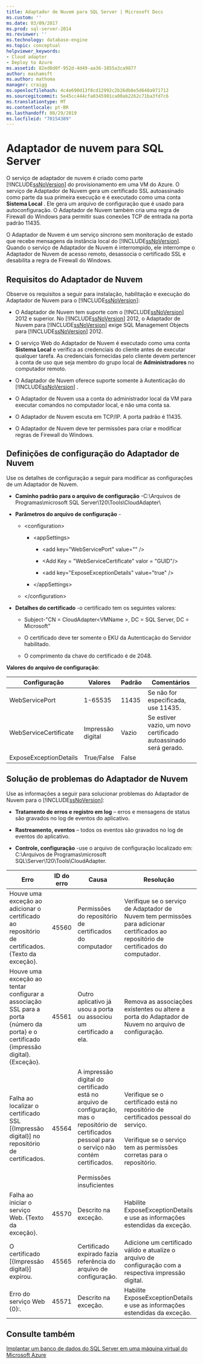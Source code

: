```yaml
---
title: Adaptador de Nuvem para SQL Server | Microsoft Docs
ms.custom: ''
ms.date: 03/09/2017
ms.prod: sql-server-2014
ms.reviewer: ''
ms.technology: database-engine
ms.topic: conceptual
helpviewer_keywords:
- Cloud adapter
- Deploy to Azure
ms.assetid: 82ed0d0f-952d-4d49-aa36-3855a3ca9877
author: mashamsft
ms.author: mathoma
manager: craigg
ms.openlocfilehash: 4c4e690d13f8cd12992c2b26db8e5d640a971712
ms.sourcegitcommit: 5e45cc444cfa0345901ca00ab2262c71ba3fd7c6
ms.translationtype: MT
ms.contentlocale: pt-BR
ms.lasthandoff: 08/29/2019
ms.locfileid: "70154389"
---
```

# <a name="cloud-adapter-for-sql-server"></a>Adaptador de nuvem para SQL Server
  O serviço de adaptador de nuvem é criado como parte [!INCLUDE[ssNoVersion](../includes/ssnoversion-md.md)] do provisionamento em uma VM do Azure. O serviço de Adaptador de Nuvem gera um certificado SSL autoassinado como parte da sua primeira execução e é executado como uma conta **Sistema Local** . Ele gera um arquivo de configuração que é usado para autoconfiguração. O Adaptador de Nuvem também cria uma regra de Firewall do Windows para permitir suas conexões TCP de entrada na porta padrão 11435.  
  
 O Adaptador de Nuvem é um serviço síncrono sem monitoração de estado que recebe mensagens da instância local do [!INCLUDE[ssNoVersion](../includes/ssnoversion-md.md)]. Quando o serviço de Adaptador de Nuvem é interrompido, ele interrompe o Adaptador de Nuvem de acesso remoto, desassocia o certificado SSL e desabilita a regra de Firewall do Windows.  
  
## <a name="cloud-adapter-requirements"></a>Requisitos do Adaptador de Nuvem  
 Observe os requisitos a seguir para instalação, habilitação e execução do Adaptador de Nuvem para o [!INCLUDE[ssNoVersion](../includes/ssnoversion-md.md)]:  
  
-   O Adaptador de Nuvem tem suporte com o [!INCLUDE[ssNoVersion](../includes/ssnoversion-md.md)] 2012 e superior. No [!INCLUDE[ssNoVersion](../includes/ssnoversion-md.md)] 2012, o Adaptador de Nuvem para [!INCLUDE[ssNoVersion](../includes/ssnoversion-md.md)] exige SQL Management Objects para [!INCLUDE[ssNoVersion](../includes/ssnoversion-md.md)] 2012.  
  
-   O serviço Web do Adaptador de Nuvem é executado como uma conta **Sistema Local** e verifica as credenciais do cliente antes de executar qualquer tarefa. As credenciais fornecidas pelo cliente devem pertencer à conta de uso que seja membro do grupo local de **Administradores** no computador remoto.  
  
-   O Adaptador de Nuvem oferece suporte somente à Autenticação do [!INCLUDE[ssNoVersion](../includes/ssnoversion-md.md)] .  
  
-   O Adaptador de Nuvem usa a conta do administrador local da VM para executar comandos no computador local, e não uma conta sa.  
  
-   O Adaptador de Nuvem escuta em TCP/IP. A porta padrão é 11435.  
  
-   O Adaptador de Nuvem deve ter permissões para criar e modificar regras de Firewall do Windows.  
  
## <a name="cloud-adapter-configuration-settings"></a>Definições de configuração do Adaptador de Nuvem  
 Use os detalhes de configuração a seguir para modificar as configurações de um Adaptador de Nuvem.  
  
-   **Caminho padrão para o arquivo de configuração** -C:\Arquivos de Programas\microsoft SQL Server\120\Tools\CloudAdapter\  
  
-   **Parâmetros do arquivo de configuração** -  
  
    -   \<configuration>  
  
        -   \<appSettings>  
  
            -   \<add key="WebServicePort" value="" />  
  
            -   \<Add Key = "WebServiceCertificate" valor = "GUID"/>  
  
            -   \<add key="ExposeExceptionDetails" value="true" />  
  
        -   \</appSettings>  
  
    -   \</configuration>  
  
-   **Detalhes do certificado** -o certificado tem os seguintes valores:  
  
    -   Subject-"CN = CloudAdapter\<VMName >, DC = SQL Server, DC = Microsoft"  
  
    -   O certificado deve ter somente o EKU da Autenticação do Servidor habilitado.  
  
    -   O comprimento da chave do certificado é de 2048.  
  
 **Valores do arquivo de configuração**:  
  
|Configuração|Valores|Padrão|Comentários|  
|-------------|------------|-------------|--------------|  
|WebServicePort|1-65535|11435|Se não for especificada, use 11435.|  
|WebServiceCertificate|Impressão digital|Vazio|Se estiver vazio, um novo certificado autoassinado será gerado.|  
|ExposeExceptionDetails|True/False|False||  
  
## <a name="cloud-adapter-troubleshooting"></a>Solução de problemas do Adaptador de Nuvem  
 Use as informações a seguir para solucionar problemas do Adaptador de Nuvem para o [!INCLUDE[ssNoVersion](../includes/ssnoversion-md.md)]:  
  
-   **Tratamento de erros e registro em log** – erros e mensagens de status são gravados no log de eventos do aplicativo.  
  
-   **Rastreamento, eventos** – todos os eventos são gravados no log de eventos do aplicativo.  
  
-   **Controle, configuração** -use o arquivo de configuração localizado em:  C:\Arquivos de Programas\microsoft SQL\\Server\120\Tools\CloudAdapter.  
  
|Erro|ID do erro|Causa|Resolução|  
|-----------|--------------|-----------|----------------|  
|Houve uma exceção ao adicionar o certificado ao repositório de certificados. {Texto da exceção}.|45560|Permissões do repositório de certificados do computador|Verifique se o serviço de Adaptador de Nuvem tem permissões para adicionar certificados ao repositório de certificados do computador.|  
|Houve uma exceção ao tentar configurar a associação SSL para a porta {número da porta} e o certificado {impressão digital}. {Exceção}.|45561|Outro aplicativo já usou a porta ou associou um certificado a ela.|Remova as associações existentes ou altere a porta do Adaptador de Nuvem no arquivo de configuração.|  
|Falha ao localizar o certificado SSL [{Impressão digital}] no repositório de certificados.|45564|A impressão digital do certificado está no arquivo de configuração, mas o repositório de certificados pessoal para o serviço não contém certificados.<br /><br /> Permissões insuficientes|Verifique se o certificado está no repositório de certificados pessoal do serviço.<br /><br /> Verifique se o serviço tem as permissões corretas para o repositório.|  
|Falha ao iniciar o serviço Web. {Texto da exceção}.|45570|Descrito na exceção.|Habilite ExposeExceptionDetails e use as informações estendidas da exceção.|  
|O certificado [{Impressão digital}] expirou.|45565|Certificado expirado fazia referência do arquivo de configuração.|Adicione um certificado válido e atualize o arquivo de configuração com a respectiva impressão digital.|  
|Erro do serviço Web {0}:.|45571|Descrito na exceção.|Habilite ExposeExceptionDetails e use as informações estendidas da exceção.|  
  
## <a name="see-also"></a>Consulte também  
 [Implantar um banco de dados do SQL Server em uma máquina virtual do Microsoft Azure](../relational-databases/databases/deploy-a-sql-server-database-to-a-microsoft-azure-virtual-machine.md)  
  
  
